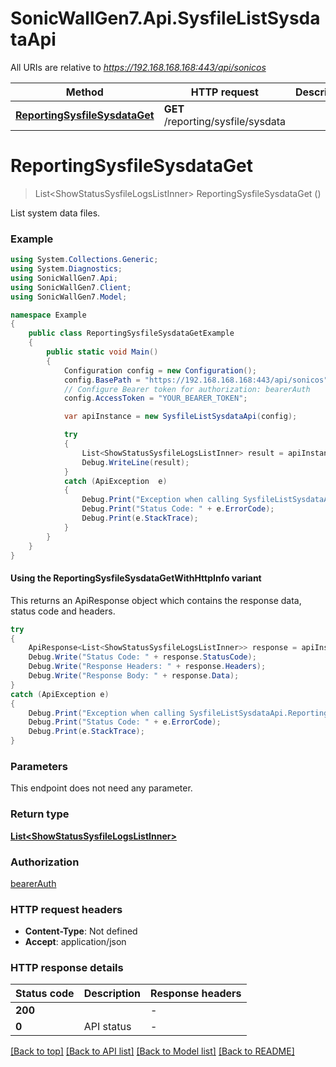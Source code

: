 # SonicWallGen7.Api.SysfileListSysdataApi

All URIs are relative to *https://192.168.168.168:443/api/sonicos*

| Method | HTTP request | Description |
|--------|--------------|-------------|
| [**ReportingSysfileSysdataGet**](SysfileListSysdataApi.md#reportingsysfilesysdataget) | **GET** /reporting/sysfile/sysdata |  |

<a id="reportingsysfilesysdataget"></a>
# **ReportingSysfileSysdataGet**
> List&lt;ShowStatusSysfileLogsListInner&gt; ReportingSysfileSysdataGet ()



List system data files.

### Example
```csharp
using System.Collections.Generic;
using System.Diagnostics;
using SonicWallGen7.Api;
using SonicWallGen7.Client;
using SonicWallGen7.Model;

namespace Example
{
    public class ReportingSysfileSysdataGetExample
    {
        public static void Main()
        {
            Configuration config = new Configuration();
            config.BasePath = "https://192.168.168.168:443/api/sonicos";
            // Configure Bearer token for authorization: bearerAuth
            config.AccessToken = "YOUR_BEARER_TOKEN";

            var apiInstance = new SysfileListSysdataApi(config);

            try
            {
                List<ShowStatusSysfileLogsListInner> result = apiInstance.ReportingSysfileSysdataGet();
                Debug.WriteLine(result);
            }
            catch (ApiException  e)
            {
                Debug.Print("Exception when calling SysfileListSysdataApi.ReportingSysfileSysdataGet: " + e.Message);
                Debug.Print("Status Code: " + e.ErrorCode);
                Debug.Print(e.StackTrace);
            }
        }
    }
}
```

#### Using the ReportingSysfileSysdataGetWithHttpInfo variant
This returns an ApiResponse object which contains the response data, status code and headers.

```csharp
try
{
    ApiResponse<List<ShowStatusSysfileLogsListInner>> response = apiInstance.ReportingSysfileSysdataGetWithHttpInfo();
    Debug.Write("Status Code: " + response.StatusCode);
    Debug.Write("Response Headers: " + response.Headers);
    Debug.Write("Response Body: " + response.Data);
}
catch (ApiException e)
{
    Debug.Print("Exception when calling SysfileListSysdataApi.ReportingSysfileSysdataGetWithHttpInfo: " + e.Message);
    Debug.Print("Status Code: " + e.ErrorCode);
    Debug.Print(e.StackTrace);
}
```

### Parameters
This endpoint does not need any parameter.
### Return type

[**List&lt;ShowStatusSysfileLogsListInner&gt;**](ShowStatusSysfileLogsListInner.md)

### Authorization

[bearerAuth](../README.md#bearerAuth)

### HTTP request headers

 - **Content-Type**: Not defined
 - **Accept**: application/json


### HTTP response details
| Status code | Description | Response headers |
|-------------|-------------|------------------|
| **200** |  |  -  |
| **0** | API status |  -  |

[[Back to top]](#) [[Back to API list]](../README.md#documentation-for-api-endpoints) [[Back to Model list]](../README.md#documentation-for-models) [[Back to README]](../README.md)


